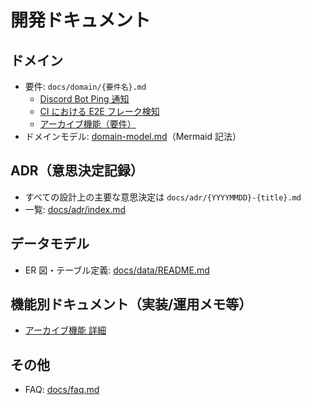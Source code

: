 # 開発ドキュメント

## ドメイン

- 要件: `docs/domain/{要件名}.md`
  - [Discord Bot Ping 通知](./domain/discord-bot-ping.md)
  - [CI における E2E フレーク検知](./domain/ci-flaky-detection.md)
  - [アーカイブ機能（要件）](./domain/archive.md)
- ドメインモデル: [domain-model.md](./domain/domain-model.md)（Mermaid 記法）

## ADR（意思決定記録）

- すべての設計上の主要な意思決定は `docs/adr/{YYYYMMDD}-{title}.md`
- 一覧: [docs/adr/index.md](./adr/index.md)

## データモデル

- ER 図・テーブル定義: [docs/data/README.md](./data/README.md)

## 機能別ドキュメント（実装/運用メモ等）

- [アーカイブ機能 詳細](./functions/archive/README.md)

## その他

- FAQ: [docs/faq.md](./faq.md)
